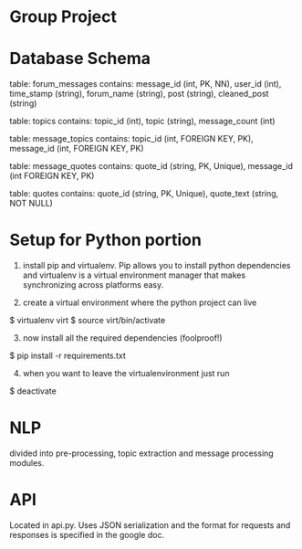 # Group Project

# Database Schema

table: forum_messages
contains: message_id (int, PK, NN), user_id (int), time_stamp (string), forum_name (string), post (string), cleaned_post (string)

table: topics 
contains: topic_id (int), topic (string), message_count (int)

table: message_topics
contains: topic_id (int, FOREIGN KEY, PK), message_id (int, FOREIGN KEY, PK)

table: message_quotes
contains: quote_id (string, PK, Unique), message_id (int FOREIGN KEY, PK)

table: quotes
contains: quote_id (string, PK, Unique), quote_text (string, NOT NULL)

# Setup for Python portion
1) install pip and virtualenv. Pip allows you to install python
dependencies and virtualenv is a virtual environment manager that 
makes synchronizing across platforms easy.

2) create a virtual environment where the 
 python project can live

$ virtualenv virt
$ source virt/bin/activate

3) now install all the required dependencies (foolproof!)

$ pip install -r requirements.txt

4) when you want to leave the virtualenvironment 
just run 

$ deactivate

# NLP
divided into pre-processing, topic extraction and message processing modules. 

# API
Located in api.py. Uses JSON serialization and the format for requests and responses is specified in the google doc.

